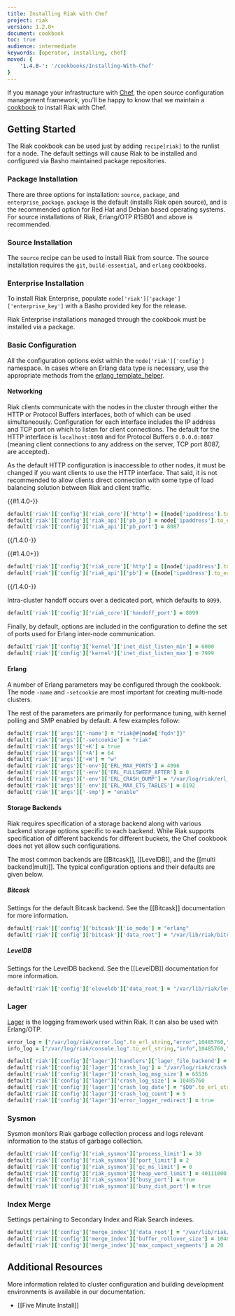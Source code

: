 ```yaml
---
title: Installing Riak with Chef
project: riak
version: 1.2.0+
document: cookbook
toc: true
audience: intermediate
keywords: [operator, installing, chef]
moved: {
    '1.4.0-': '/cookbooks/Installing-With-Chef'
}
---
```


If you manage your infrastructure with [Chef](http://www.opscode.com/chef/),
the open source configuration management framework, you'll be happy to know
that we maintain a [cookbook](http://community.opscode.com/cookbooks/riak) to
install Riak with Chef.

## Getting Started

The Riak cookbook can be used just by adding `recipe[riak]` to the runlist for
a node. The default settings will cause Riak to be installed and configured
via Basho maintained package repositories.

### Package Installation

There are three options for installation: `source`, `package`, and
`enterprise_package`. `package` is the default (installs Riak open source),
and is the recommended option for Red Hat and Debian based operating systems.
For source installations of Riak, Erlang/OTP R15B01 and above is recommended.

### Source Installation

The `source` recipe can be used to install Riak from source. The source
installation requires the `git`, `build-essential`, and `erlang` cookbooks.

### Enterprise Installation

To install Riak Enterprise, populate
`node['riak']['package']['enterprise_key']` with a Basho provided key for the
release.

Riak Enterprise installations managed through the cookbook must be installed
via a package.

### Basic Configuration

All the configuration options exist within the `node['riak']['config']`
namespace. In cases where an Erlang data type is necessary, use the
appropriate methods from the
[erlang_template_helper](https://github.com/basho/erlang_template_helper).

#### Networking

Riak clients communicate with the nodes in the cluster through either the HTTP
or Protocol Buffers interfaces, both of which can be used simultaneously.
Configuration for each interface includes the IP address and TCP port on which
to listen for client connections. The default for the HTTP interface is
`localhost:8098` and for Protocol Buffers `0.0.0.0:8087` (meaning client
connections to any address on the server, TCP port 8087, are accepted).

As the default HTTP configuration is inaccessible to other nodes, it must be
changed if you want clients to use the HTTP interface. That said, it is not
recommended to allow clients direct connection with some type of load
balancing solution between Riak and client traffic.

{{#1.4.0-}}

```ruby
default['riak']['config']['riak_core']['http'] = [[node['ipaddress'].to_erl_string, 8098].to_erl_tuple]
default['riak']['config']['riak_api']['pb_ip'] = node['ipaddress'].to_erl_string
default['riak']['config']['riak_api']['pb_port'] = 8087
```

{{/1.4.0-}}

{{#1.4.0+}}

```ruby
default['riak']['config']['riak_core']['http'] = [[node['ipaddress'].to_erl_string, 8098].to_erl_tuple]
default['riak']['config']['riak_api']['pb'] = [[node['ipaddress'].to_erl_string, 8087].to_erl_tuple]
```

{{/1.4.0-}}

Intra-cluster handoff occurs over a dedicated port, which defaults to `8099`.

```ruby
default['riak']['config']['riak_core']['handoff_port'] = 8099
```

Finally, by default, options are included in the configuration to define the
set of ports used for Erlang inter-node communication.

```ruby
default['riak']['config']['kernel']['inet_dist_listen_min'] = 6000
default['riak']['config']['kernel']['inet_dist_listen_max'] = 7999
```

#### Erlang

A number of Erlang parameters may be configured through the cookbook. The node
`-name` and `-setcookie` are most important for creating multi-node clusters.

The rest of the parameters are primarily for performance tuning, with kernel
polling and SMP enabled by default. A few examples follow:

```ruby
default['riak']['args']['-name'] = "riak@#{node['fqdn']}"
default['riak']['args']['-setcookie'] = "riak"
default['riak']['args']['+K'] = true
default['riak']['args']['+A'] = 64
default['riak']['args']['+W'] = "w"
default['riak']['args']['-env']['ERL_MAX_PORTS'] = 4096
default['riak']['args']['-env']['ERL_FULLSWEEP_AFTER'] = 0
default['riak']['args']['-env']['ERL_CRASH_DUMP'] = "/var/log/riak/erl_crash.dump"
default['riak']['args']['-env']['ERL_MAX_ETS_TABLES'] = 8192
default['riak']['args']['-smp'] = "enable"
```

#### Storage Backends

Riak requires specification of a storage backend along with various backend
storage options specific to each backend. While Riak supports specification of
different backends for different buckets, the Chef cookbook does not yet allow
such configurations.

The most common backends are [[Bitcask]], [[LevelDB]], and the [[multi
backend|multi]]. The typical configuration options and their defaults are
given below.

##### Bitcask

Settings for the default Bitcask backend. See the [[Bitcask]] documentation
for more information.

```ruby
default['riak']['config']['bitcask']['io_mode'] = "erlang"
default['riak']['config']['bitcask']['data_root'] = "/var/lib/riak/bitcask".to_erl_string
```

##### LevelDB

Settings for the LevelDB backend. See the [[LevelDB]] documentation for more
information.

```ruby
default['riak']['config']['eleveldb']['data_root'] = "/var/lib/riak/leveldb".to_erl_string
```

### Lager

[Lager](https://github.com/basho/lager) is the logging framework used within
Riak. It can also be used with Erlang/OTP.

```ruby
error_log = ["/var/log/riak/error.log".to_erl_string,"error",10485760,"$D0".to_erl_string,5].to_erl_tuple
info_log = ["/var/log/riak/console.log".to_erl_string,"info",10485760,"$D0".to_erl_string,5].to_erl_tuple

default['riak']['config']['lager']['handlers']['lager_file_backend'] = [error_log, info_log]
default['riak']['config']['lager']['crash_log'] = "/var/log/riak/crash.log".to_erl_string
default['riak']['config']['lager']['crash_log_msg_size'] = 65536
default['riak']['config']['lager']['crash_log_size'] = 10485760
default['riak']['config']['lager']['crash_log_date'] = "$D0".to_erl_string
default['riak']['config']['lager']['crash_log_count'] = 5
default['riak']['config']['lager']['error_logger_redirect'] = true
```

### Sysmon

Sysmon monitors Riak garbage collection process and logs relevant information
to the status of garbage collection.

```ruby
default['riak']['config']['riak_sysmon']['process_limit'] = 30
default['riak']['config']['riak_sysmon']['port_limit'] = 2
default['riak']['config']['riak_sysmon']['gc_ms_limit'] = 0
default['riak']['config']['riak_sysmon']['heap_word_limit'] = 40111000
default['riak']['config']['riak_sysmon']['busy_port'] = true
default['riak']['config']['riak_sysmon']['busy_dist_port'] = true
```

### Index Merge

Settings pertaining to Secondary Index and Riak Search indexes.

```ruby
default['riak']['config']['merge_index']['data_root'] = "/var/lib/riak/merge_index".to_erl_string
default['riak']['config']['merge_index']['buffer_rollover_size'] = 1048576
default['riak']['config']['merge_index']['max_compact_segments'] = 20
```

## Additional Resources

More information related to cluster configuration and building development
environments is available in our documentation.

* [[Five Minute Install]]
